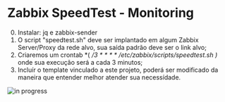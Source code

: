 # Zabbix SpeedTest - Monitoring

0. Instalar: jq e zabbix-sender 
1. O script "speedtest.sh" deve ser implantado em algum Zabbix Server/Proxy da rede alvo, sua saída padrão deve ser o link alvo;
2. Criaremos um crontab *( */3 * * * *     /etc/zabbix/scripts/speedtest.sh )* onde sua execução será a cada 3 minutos;
3. Incluír o template vinculado a este projeto, poderá ser modificado da maneira que entender melhor atender sua necessídade. 

![in progress](https://img.shields.io/badge/build-in%20progress-yellowgreen)
